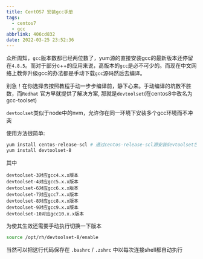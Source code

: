 ```yaml
---
title: CentOS7 安装gcc手册
tags:
  - centos7
  - gcc
abbrlink: 406cd832
date: 2022-03-25 23:52:36
---
```


众所周知，`gcc`版本数都已经两位数了，yum源的直接安装gcc的最新版本还停留在`4.8.5`。而对于部分c++的应用来说，高版本的`gcc`是必不可少的。而现在中文网络上教你升级gcc的办法都是手动下载`gcc`源码然后去编译。

别急！在你选择去按照教程手动一步步编译前，静下心来。手动编译的坑数不胜数，而`Redhat` 官方早就提供了解决方案, 那就是`devtoolset`(在centos8中改名为gcc-toolset)

`devtoolset`类似于node中的nvm，允许你在同一环境下安装多个gcc环境而不冲突

使用方法很简单:
```bash
yum install centos-release-scl # 通过centos-release-scl源安装devtoolset包
yum install devtoolset-8
```

其中
```
devtoolset-3对应gcc4.x.x版本
devtoolset-4对应gcc5.x.x版本
devtoolset-6对应gcc6.x.x版本
devtoolset-7对应gcc7.x.x版本
devtoolset-8对应gcc8.x.x版本
devtoolset-9对应gcc9.x.x版本
devtoolset-10对应gcc10.x.x版本
```


为使其生效还需要手动执行切换一下版本
```bash
source /opt/rh/devtoolset-8/enable
```

当然可以把这行代码保存在 `.bashrc` / `.zshrc` 中以每次连接shell都自动执行

